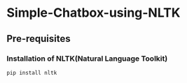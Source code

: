 # Simple-Chatbox-using-NLTK

## Pre-requisites

### Installation of NLTK(Natural Language Toolkit)
```
pip install nltk
```
